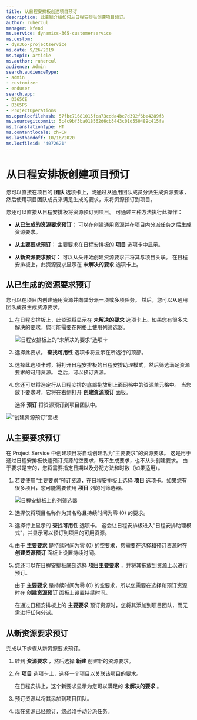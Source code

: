```yaml
---
title: 从日程安排板创建项目预订
description: 此主题介绍如何从日程安排板创建项目预订。
author: ruhercul
manager: kfend
ms.service: dynamics-365-customerservice
ms.custom:
- dyn365-projectservice
ms.date: 9/26/2019
ms.topic: article
ms.author: ruhercul
audience: Admin
search.audienceType:
- admin
- customizer
- enduser
search.app:
- D365CE
- D365PS
- ProjectOperations
ms.openlocfilehash: 57fbc71681015fca73cdda4bc7d392f6be4289f3
ms.sourcegitcommit: 5c4c9bf3ba018562d6cb3443c01d550489c415fa
ms.translationtype: HT
ms.contentlocale: zh-CN
ms.lasthandoff: 10/16/2020
ms.locfileid: "4072621"
---
```

# <a name="create-a-project-booking-from-the-schedule-board"></a>从日程安排板创建项目预订

您可以直接在项目的 **团队** 选项卡上，或通过从通用团队成员分派生成资源要求，然后使用项目团队成员来满足生成的要求，来将资源预订到项目。

您还可以直接从日程安排板将资源预订到项目。 可通过三种方法执行此操作：

- **从已生成的资源要求预订：** 可以在创建通用资源并在项目内分派任务之后生成资源要求。

- **从主要要求预订：** 主要要求在日程安排板的 **项目** 选项卡中显示。 

- **从新资源要求预订：** 可以从头开始创建资源要求并将其与项目关联。 在日程安排板上，此资源要求显示在 **未解决的要求** 选项卡上。

## <a name="book-from-a-generated-resource-requirement"></a>从已生成的资源要求预订

您可以在项目内创建通用资源并向其分派一项或多项任务。 然后，您可以从通用团队成员生成资源要求。 

1.  在日程安排板上，此资源将显示在 **未解决的要求** 选项卡上。如果您有很多未解决的要求，您可能需要在网格上使用列筛选器。 

    ![日程安排板上的“未解决的要求”选项卡](media/FAQ-Project-Booking-Schedule-Board-1.png "预订和分派表的屏幕截图")

2. 选择此要求。 **查找可用性** 选项卡将显示在所选行的顶部。
 
3. 选择此选项卡时，将打开日程安排板的日程安排助理模式，然后筛选满足资源要求的可用资源。 之后，可以预订资源。

4. 您还可以将选定行从日程安排的底部拖放到上面网格中的资源单元格中。 当您放下要求时，它将在右侧打开 **创建资源预订** 面板。

    选择 **预订** 将资源预订到项目团队中。

![“创建资源预订”面板](media/FAQ-Project-Booking-Schedule-Board-6.png "")
 

## <a name="book-from-the-primary-requirement"></a>从主要要求预订

在 Project Service 中创建项目将自动创建名为“主要要求”的资源要求。 这是用于通过日程安排板快速预订资源的空要求，既不生成要求，也不从头创建要求。 由于要求是空的，您将需要指定日期以及分配方法和时数（如果适用）。 

1. 若要使用“主要要求”预订资源，在日程安排板上选择 **项目** 选项卡。如果您有很多项目，您可能需要使用 **项目** 列的列筛选器。

   ![日程安排板上的列筛选器](media/FAQ-Project-Booking-Schedule-Board-2.png "预订和分派表的屏幕截图")

2. 选择仅将项目名称作为其名称且持续时间为零 (0) 的要求。

3. 选择行上显示的 **查找可用性** 选项卡。 这会让日程安排板进入“日程安排助理模式”，并显示可以预订到项目的可用资源。

4. 由于 **主要要求** 是持续时间为零 (0) 的空要求，您需要在选择和预订资源时在 **创建资源预订** 面板上设置持续时间。

5. 您还可以在日程安排板底部选择 **项目主要要求** ，并将其拖放到资源上以进行预订。
 
    由于 **主要要求** 是持续时间为零 (0) 的空要求，所以您需要在选择和预订资源时在 **创建资源预订** 面板上设置持续时间。
 
    在通过日程安排板上的 **主要要求** 预订资源时，您将其添加到项目团队，而无需进行任何分派。
 
## <a name="book-from-a-new-resource-requirement"></a>从新资源要求预订
完成以下步骤从新资源要求预订。 

1. 转到 **资源要求** ，然后选择 **新建** 创建新的资源要求。

2. 在 **项目** 选项卡上，选择一个项目以关联该项目的要求。
 
    在日程安排上，这个新要求显示为您可以满足的 **未解决的要求** 。

3. 预订资源以将其添加到项目团队。

4. 现在资源已经预订，您必须手动分派任务。

